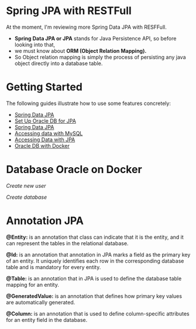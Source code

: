# Spring JPA with RESTFull
At the moment, I'm reviewing more Spring Data JPA with RESFFull.

* **Spring Data JPA or JPA** stands for Java Persistence API, so before looking into that, 
* we must know about **ORM (Object Relation Mapping).** 
* So Object relation mapping is simply the process of persisting any java object directly into a database table.

# Getting Started
The following guides illustrate how to use some features concretely:

* [Spring Data JPA](https://www.geeksforgeeks.org/java/spring-boot-spring-data-jpa/)
* [Set Up Oracle DB for JPA](https://medium.com/@ishinihettiarachchiuv/how-to-connect-a-spring-boot-project-and-oracle-db-locally-and-create-tables-using-the-jpa-f0e1891ef470)
* [Spring Data JPA](https://docs.spring.io/spring-boot/3.5.6/reference/data/sql.html#data.sql.jpa-and-spring-data)
* [Accessing data with MySQL](https://spring.io/guides/gs/accessing-data-mysql/)
* [Accessing Data with JPA](https://spring.io/guides/gs/accessing-data-jpa/)
* [Oracle DB with Docker](https://medium.com/xp-inc/dica-r%C3%A1pida-criando-base-de-dados-oracle-vers%C3%A3o-21-3-0-no-docker-357b05754b84)


# Database Oracle on Docker 

*Create new user*

*Create database*

# Annotation JPA
**@Entity:** is an annotation that class can indicate that it is the entity,
and it can represent the tables in the relational database.

**@Id:** is an annotation that annotation in JPA marks a field as the primary key of an entity.
It uniquely identifies each row in the corresponding database table and is mandatory for every entity.

**@Table:** is an annotation that in JPA is used to define the database table mapping for an entity.

**@GeneratedValue:** is an annotation that defines how primary key values are automatically generated.

**@Column:** is an annotation that is used to define column-specific attributes for an entity field in the database.
